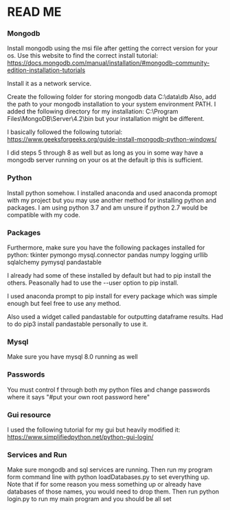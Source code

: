 # READ ME

### Mongodb
Install mongodb using the msi file after getting the correct version for your os.
Use this website to find the correct install tutorial:
https://docs.mongodb.com/manual/installation/#mongodb-community-edition-installation-tutorials

Install it as a network service. 

Create the following folder for storing mongodb data
C:\data\db
Also, add the path to your mongodb installation to your system environment PATH.
I added the following directory for my installation: C:\Program Files\MongoDB\Server\4.2\bin but your installation might be different. 

I basically followed the following tutorial: https://www.geeksforgeeks.org/guide-install-mongodb-python-windows/

I did steps 5 through 8 as well but as long as you in some way have a mongodb server running on your os at the default ip this is sufficient. 

### Python
Install python somehow. I installed anaconda and used anaconda promopt with my project but you may use another method for installing python and packages.
I am using python 3.7 and am unsure if python 2.7 would be compatible with my code.

### Packages
Furthermore, make sure you have the following packages installed for python:
tkinter
pymongo
mysql.connector
pandas
numpy
logging
urllib
sqlalchemy
pymysql
pandastable

I already had some of these installed by default but had to pip install the others. Peasonally had to use the --user option to pip install.

I used anaconda prompt to pip install for every package which was simple enough but feel free to use any method.

Also used a widget called pandastable for outputting dataframe results. Had to do pip3 install pandastable personally to use it.

### Mysql
Make sure you have mysql 8.0 running as well 

### Passwords
You must control f through both my python files and change passwords where it says "#put your own root password here"

### Gui resource
I used the following tutorial for my gui but heavily modified it:
https://www.simplifiedpython.net/python-gui-login/

### Services and Run
Make sure mongodb and sql services are running.
Then run my program form command line with python loadDatabases.py to set everything up.
Note that if for some reason you mess something up or already have databases of those names, you would need to drop them.
Then run python login.py to run my main program and you should be all set



